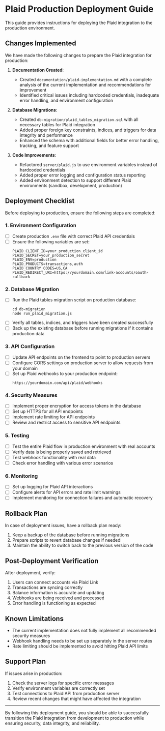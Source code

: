 # Plaid Production Deployment Guide

This guide provides instructions for deploying the Plaid integration to the production environment.

## Changes Implemented

We have made the following changes to prepare the Plaid integration for production:

1. **Documentation Created**:
   - Created `documentation/plaid-implementation.md` with a complete analysis of the current implementation and recommendations for improvement
   - Identified critical issues including hardcoded credentials, inadequate error handling, and environment configuration

2. **Database Migrations**:
   - Created `db-migration/plaid_tables_migration.sql` with all necessary tables for Plaid integration
   - Added proper foreign key constraints, indices, and triggers for data integrity and performance
   - Enhanced the schema with additional fields for better error handling, tracking, and feature support

3. **Code Improvements**:
   - Refactored `server/plaid.js` to use environment variables instead of hardcoded credentials
   - Added proper error logging and configuration status reporting
   - Added environment detection to support different Plaid environments (sandbox, development, production)

## Deployment Checklist

Before deploying to production, ensure the following steps are completed:

### 1. Environment Configuration

- [ ] Create production `.env` file with correct Plaid API credentials
- [ ] Ensure the following variables are set:
  ```
  PLAID_CLIENT_ID=your_production_client_id
  PLAID_SECRET=your_production_secret
  PLAID_ENV=production
  PLAID_PRODUCTS=transactions,auth
  PLAID_COUNTRY_CODES=US,CA
  PLAID_REDIRECT_URI=https://yourdomain.com/link-accounts/oauth-callback
  ```

### 2. Database Migration

- [ ] Run the Plaid tables migration script on production database:
  ```
  cd db-migration
  node run_plaid_migration.js
  ```
- [ ] Verify all tables, indices, and triggers have been created successfully
- [ ] Back up the existing database before running migrations if it contains production data

### 3. API Configuration

- [ ] Update API endpoints on the frontend to point to production servers
- [ ] Configure CORS settings on production server to allow requests from your domain
- [ ] Set up Plaid webhooks to your production endpoint:
  ```
  https://yourdomain.com/api/plaid/webhooks
  ```

### 4. Security Measures

- [ ] Implement proper encryption for access tokens in the database
- [ ] Set up HTTPS for all API endpoints
- [ ] Implement rate limiting for API endpoints
- [ ] Review and restrict access to sensitive API endpoints

### 5. Testing

- [ ] Test the entire Plaid flow in production environment with real accounts
- [ ] Verify data is being properly saved and retrieved
- [ ] Test webhook functionality with real data
- [ ] Check error handling with various error scenarios

### 6. Monitoring

- [ ] Set up logging for Plaid API interactions
- [ ] Configure alerts for API errors and rate limit warnings
- [ ] Implement monitoring for connection failures and automatic recovery

## Rollback Plan

In case of deployment issues, have a rollback plan ready:

1. Keep a backup of the database before running migrations
2. Prepare scripts to revert database changes if needed
3. Maintain the ability to switch back to the previous version of the code

## Post-Deployment Verification

After deployment, verify:

1. Users can connect accounts via Plaid Link
2. Transactions are syncing correctly
3. Balance information is accurate and updating
4. Webhooks are being received and processed
5. Error handling is functioning as expected

## Known Limitations

- The current implementation does not fully implement all recommended security measures
- Webhook handling needs to be set up separately in the server routes
- Rate limiting should be implemented to avoid hitting Plaid API limits

## Support Plan

If issues arise in production:

1. Check the server logs for specific error messages
2. Verify environment variables are correctly set
3. Test connections to Plaid API from production server
4. Review recent changes that might have affected the integration

---

By following this deployment guide, you should be able to successfully transition the Plaid integration from development to production while ensuring security, data integrity, and reliability. 